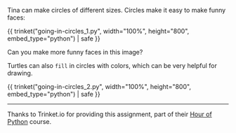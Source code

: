 Tina can make circles of different sizes.  Circles make it easy to make funny faces:

{{ trinket("going-in-circles_1.py", width="100%", height="800", embed_type="python") | safe }}

Can you make more funny faces in this image?

Turtles can also `fill` in circles with colors, which can be very helpful for drawing.

{{ trinket("going-in-circles_2.py", width="100%", height="800", embed_type="python") | safe }}


---

Thanks to Trinket.io for providing this assignment, 
part of their [Hour of Python](https://hourofpython.com/a-visual-introduction-to-python/) 
course.